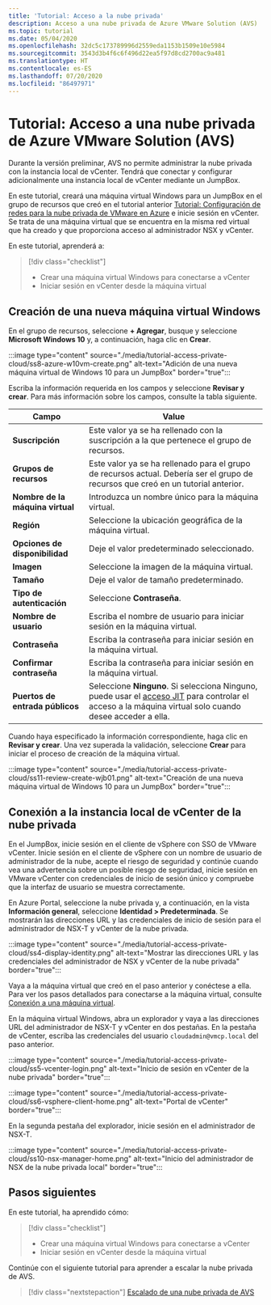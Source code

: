 ```yaml
---
title: 'Tutorial: Acceso a la nube privada'
description: Acceso a una nube privada de Azure VMware Solution (AVS)
ms.topic: tutorial
ms.date: 05/04/2020
ms.openlocfilehash: 32dc5c173789996d2559eda1153b1509e10e5984
ms.sourcegitcommit: 3543d3b4f6c6f496d22ea5f97d8cd2700ac9a481
ms.translationtype: HT
ms.contentlocale: es-ES
ms.lasthandoff: 07/20/2020
ms.locfileid: "86497971"
---
```

# <a name="tutorial-learn-how-to-access-an-azure-vmware-solution-avs-private-cloud"></a>Tutorial: Acceso a una nube privada de Azure VMware Solution (AVS)

Durante la versión preliminar, AVS no permite administrar la nube privada con la instancia local de vCenter. Tendrá que conectar y configurar adicionalmente una instancia local de vCenter mediante un JumpBox. 

En este tutorial, creará una máquina virtual Windows para un JumpBox en el grupo de recursos que creó en el tutorial anterior [Tutorial: Configuración de redes para la nube privada de VMware en Azure](tutorial-configure-networking.md) e inicie sesión en vCenter. Se trata de una máquina virtual que se encuentra en la misma red virtual que ha creado y que proporciona acceso al administrador NSX y vCenter. 

En este tutorial, aprenderá a:

> [!div class="checklist"]
> * Crear una máquina virtual Windows para conectarse a vCenter
> * Iniciar sesión en vCenter desde la máquina virtual

## <a name="create-a-new-windows-virtual-machine"></a>Creación de una nueva máquina virtual Windows

En el grupo de recursos, seleccione **+ Agregar**, busque y seleccione **Microsoft Windows 10** y, a continuación, haga clic en **Crear**.

:::image type="content" source="./media/tutorial-access-private-cloud/ss8-azure-w10vm-create.png" alt-text="Adición de una nueva máquina virtual de Windows 10 para un JumpBox" border="true":::

Escriba la información requerida en los campos y seleccione **Revisar y crear**. Para más información sobre los campos, consulte la tabla siguiente.

| Campo | Value |
| --- | --- |
| **Suscripción** | Este valor ya se ha rellenado con la suscripción a la que pertenece el grupo de recursos. |
| **Grupos de recursos** | Este valor ya se ha rellenado para el grupo de recursos actual. Debería ser el grupo de recursos que creó en un tutorial anterior. |
| **Nombre de la máquina virtual** | Introduzca un nombre único para la máquina virtual. |
| **Región** | Seleccione la ubicación geográfica de la máquina virtual. |
| **Opciones de disponibilidad** | Deje el valor predeterminado seleccionado. |
| **Imagen** | Seleccione la imagen de la máquina virtual. |
| **Tamaño** | Deje el valor de tamaño predeterminado. |
| **Tipo de autenticación**  | Seleccione **Contraseña**. |
| **Nombre de usuario** | Escriba el nombre de usuario para iniciar sesión en la máquina virtual. |
| **Contraseña** | Escriba la contraseña para iniciar sesión en la máquina virtual. |
| **Confirmar contraseña** | Escriba la contraseña para iniciar sesión en la máquina virtual. |
| **Puertos de entrada públicos** | Seleccione **Ninguno**. Si selecciona Ninguno, puede usar el [acceso JIT](../security-center/security-center-just-in-time.md#jit-configure) para controlar el acceso a la máquina virtual solo cuando desee acceder a ella.  |

Cuando haya especificado la información correspondiente, haga clic en **Revisar y crear**. Una vez superada la validación, seleccione **Crear** para iniciar el proceso de creación de la máquina virtual.

:::image type="content" source="./media/tutorial-access-private-cloud/ss11-review-create-wjb01.png" alt-text="Creación de una nueva máquina virtual de Windows 10 para un JumpBox" border="true":::

## <a name="connect-to-the-local-vcenter-of-your-private-cloud"></a>Conexión a la instancia local de vCenter de la nube privada

En el JumpBox, inicie sesión en el cliente de vSphere con SSO de VMware vCenter. Inicie sesión en el cliente de vSphere con un nombre de usuario de administrador de la nube, acepte el riesgo de seguridad y continúe cuando vea una advertencia sobre un posible riesgo de seguridad, inicie sesión en VMware vCenter con credenciales de inicio de sesión único y compruebe que la interfaz de usuario se muestra correctamente.

En Azure Portal, seleccione la nube privada y, a continuación, en la vista **Información general**, seleccione **Identidad > Predeterminada**. Se mostrarán las direcciones URL y las credenciales de inicio de sesión para el administrador de NSX-T y vCenter de la nube privada.

:::image type="content" source="./media/tutorial-access-private-cloud/ss4-display-identity.png" alt-text="Mostrar las direcciones URL y las credenciales del administrador de NSX y vCenter de la nube privada" border="true":::

Vaya a la máquina virtual que creó en el paso anterior y conéctese a ella. Para ver los pasos detallados para conectarse a la máquina virtual, consulte [Conexión a una máquina virtual](../virtual-machines/windows/connect-logon.md#connect-to-the-virtual-machine).

En la máquina virtual Windows, abra un explorador y vaya a las direcciones URL del administrador de NSX-T y vCenter en dos pestañas. En la pestaña de vCenter, escriba las credenciales del usuario `cloudadmin@vmcp.local` del paso anterior.

:::image type="content" source="./media/tutorial-access-private-cloud/ss5-vcenter-login.png" alt-text="Inicio de sesión en vCenter de la nube privada" border="true":::

:::image type="content" source="./media/tutorial-access-private-cloud/ss6-vsphere-client-home.png" alt-text="Portal de vCenter" border="true":::

En la segunda pestaña del explorador, inicie sesión en el administrador de NSX-T.

:::image type="content" source="./media/tutorial-access-private-cloud/ss10-nsx-manager-home.png" alt-text="Inicio del administrador de NSX de la nube privada local" border="true":::

## <a name="next-steps"></a>Pasos siguientes

En este tutorial, ha aprendido cómo:

> [!div class="checklist"]
> * Crear una máquina virtual Windows para conectarse a vCenter
> * Iniciar sesión en vCenter desde la máquina virtual

Continúe con el siguiente tutorial para aprender a escalar la nube privada de AVS.

> [!div class="nextstepaction"]
> [Escalado de una nube privada de AVS](tutorial-scale-private-cloud.md)
